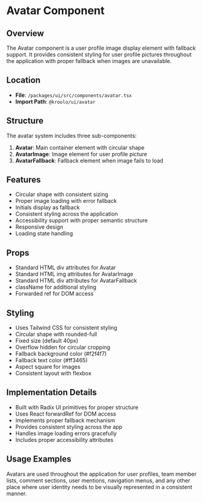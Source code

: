 # Avatar Component

## Overview
The Avatar component is a user profile image display element with fallback support. It provides consistent styling for user profile pictures throughout the application with proper fallback when images are unavailable.

## Location
- **File**: `/packages/ui/src/components/avatar.tsx`
- **Import Path**: `@kroolo/ui/avatar`

## Structure
The avatar system includes three sub-components:

1. **Avatar**: Main container element with circular shape
2. **AvatarImage**: Image element for user profile picture
3. **AvatarFallback**: Fallback element when image fails to load

## Features
- Circular shape with consistent sizing
- Proper image loading with error fallback
- Initials display as fallback
- Consistent styling across the application
- Accessibility support with proper semantic structure
- Responsive design
- Loading state handling

## Props
- Standard HTML div attributes for Avatar
- Standard HTML img attributes for AvatarImage
- Standard HTML div attributes for AvatarFallback
- className for additional styling
- Forwarded ref for DOM access

## Styling
- Uses Tailwind CSS for consistent styling
- Circular shape with rounded-full
- Fixed size (default 40px)
- Overflow hidden for circular cropping
- Fallback background color (#f2f4f7)
- Fallback text color (#ff3465)
- Aspect square for images
- Consistent layout with flexbox

## Implementation Details
- Built with Radix UI primitives for proper structure
- Uses React forwardRef for DOM access
- Implements proper fallback mechanism
- Provides consistent styling across the app
- Handles image loading errors gracefully
- Includes proper accessibility attributes

## Usage Examples
Avatars are used throughout the application for user profiles, team member lists, comment sections, user mentions, navigation menus, and any other place where user identity needs to be visually represented in a consistent manner.